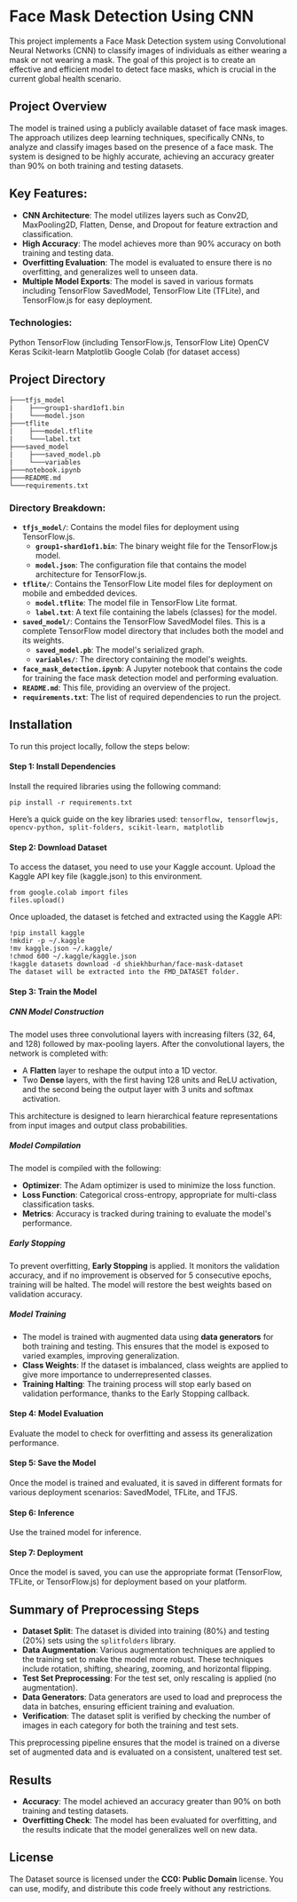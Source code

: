 # Face Mask Detection Using CNN
This project implements a Face Mask Detection system using Convolutional Neural Networks (CNN) to classify images of individuals as either wearing a mask or not wearing a mask. The goal of this project is to create an effective and efficient model to detect face masks, which is crucial in the current global health scenario.

## Project Overview
The model is trained using a publicly available dataset of face mask images. The approach utilizes deep learning techniques, specifically CNNs, to analyze and classify images based on the presence of a face mask. The system is designed to be highly accurate, achieving an accuracy greater than 90% on both training and testing datasets.

## Key Features:
- **CNN Architecture**: The model utilizes layers such as Conv2D, MaxPooling2D, Flatten, Dense, and Dropout for feature extraction and classification.
- **High Accuracy**: The model achieves more than 90% accuracy on both training and testing data.
- **Overfitting Evaluation**: The model is evaluated to ensure there is no overfitting, and generalizes well to unseen data.
- **Multiple Model Exports**: The model is saved in various formats including TensorFlow SavedModel, TensorFlow Lite (TFLite), and TensorFlow.js for easy deployment.

### Technologies:
Python
TensorFlow (including TensorFlow.js, TensorFlow Lite)
OpenCV
Keras
Scikit-learn
Matplotlib
Google Colab (for dataset access)

## Project Directory
```
├───tfjs_model
|    ├───group1-shard1of1.bin
|    └───model.json
├───tflite
|    ├───model.tflite
|    └───label.txt
├───saved_model
|    ├───saved_model.pb
|    └───variables
├───notebook.ipynb
├───README.md
└───requirements.txt
```
### Directory Breakdown:
- **`tfjs_model/`**: Contains the model files for deployment using TensorFlow.js.
  - **`group1-shard1of1.bin`**: The binary weight file for the TensorFlow.js model.
  - **`model.json`**: The configuration file that contains the model architecture for TensorFlow.js.
- **`tflite/`**: Contains the TensorFlow Lite model files for deployment on mobile and embedded devices.
  - **`model.tflite`**: The model file in TensorFlow Lite format.
  - **`label.txt`**: A text file containing the labels (classes) for the model.
- **`saved_model/`**: Contains the TensorFlow SavedModel files. This is a complete TensorFlow model directory that includes both the model and its weights.
  - **`saved_model.pb`**: The model's serialized graph.
  - **`variables/`**: The directory containing the model's weights.
- **`face_mask_detection.ipynb`**: A Jupyter notebook that contains the code for training the face mask detection model and performing evaluation.
- **`README.md`**: This file, providing an overview of the project.
- **`requirements.txt`**: The list of required dependencies to run the project.

## Installation
To run this project locally, follow the steps below:

#### Step 1: Install Dependencies
Install the required libraries using the following command:
```
pip install -r requirements.txt
```

Here’s a quick guide on the key libraries used:
`tensorflow, tensorflowjs, opencv-python, split-folders, scikit-learn, matplotlib`

#### Step 2: Download Dataset
To access the dataset, you need to use your Kaggle account. Upload the Kaggle API key file (kaggle.json) to this environment.

```
from google.colab import files
files.upload()
```
Once uploaded, the dataset is fetched and extracted using the Kaggle API:
```
!pip install kaggle
!mkdir -p ~/.kaggle
!mv kaggle.json ~/.kaggle/
!chmod 600 ~/.kaggle/kaggle.json
!kaggle datasets download -d shiekhburhan/face-mask-dataset
The dataset will be extracted into the FMD_DATASET folder.
```
#### Step 3: Train the Model
##### CNN Model Construction
The model uses three convolutional layers with increasing filters (32, 64, and 128) followed by max-pooling layers. After the convolutional layers, the network is completed with:
- A **Flatten** layer to reshape the output into a 1D vector.
- Two **Dense** layers, with the first having 128 units and ReLU activation, and the second being the output layer with 3 units and softmax activation.

This architecture is designed to learn hierarchical feature representations from input images and output class probabilities.

##### Model Compilation
The model is compiled with the following:
- **Optimizer**: The Adam optimizer is used to minimize the loss function.
- **Loss Function**: Categorical cross-entropy, appropriate for multi-class classification tasks.
- **Metrics**: Accuracy is tracked during training to evaluate the model's performance.

##### Early Stopping
To prevent overfitting, **Early Stopping** is applied. It monitors the validation accuracy, and if no improvement is observed for 5 consecutive epochs, training will be halted. The model will restore the best weights based on validation accuracy.

##### Model Training
- The model is trained with augmented data using **data generators** for both training and testing. This ensures that the model is exposed to varied examples, improving generalization.
- **Class Weights**: If the dataset is imbalanced, class weights are applied to give more importance to underrepresented classes.
- **Training Halting**: The training process will stop early based on validation performance, thanks to the Early Stopping callback.

#### Step 4: Model Evaluation
Evaluate the model to check for overfitting and assess its generalization performance.

#### Step 5: Save the Model
Once the model is trained and evaluated, it is saved in different formats for various deployment scenarios: SavedModel, TFLite, and TFJS.

#### Step 6: Inference
Use the trained model for inference.

#### Step 7: Deployment
Once the model is saved, you can use the appropriate format (TensorFlow, TFLite, or TensorFlow.js) for deployment based on your platform.

## Summary of Preprocessing Steps
- **Dataset Split**: The dataset is divided into training (80%) and testing (20%) sets using the `splitfolders` library.
- **Data Augmentation**: Various augmentation techniques are applied to the training set to make the model more robust. These techniques include rotation, shifting, shearing, zooming, and horizontal flipping.
- **Test Set Preprocessing**: For the test set, only rescaling is applied (no augmentation).
- **Data Generators**: Data generators are used to load and preprocess the data in batches, ensuring efficient training and evaluation.
- **Verification**: The dataset split is verified by checking the number of images in each category for both the training and test sets.

This preprocessing pipeline ensures that the model is trained on a diverse set of augmented data and is evaluated on a consistent, unaltered test set.

## Results
- **Accuracy**: The model achieved an accuracy greater than 90% on both training and testing datasets.
- **Overfitting Check**: The model has been evaluated for overfitting, and the results indicate that the model generalizes well on new data.

## License
The Dataset source is licensed under the **CC0: Public Domain** license. You can use, modify, and distribute this code freely without any restrictions.
